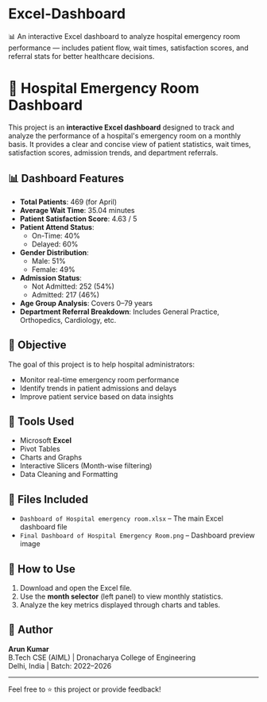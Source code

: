 # Excel-Dashboard
📊 An interactive Excel dashboard to analyze hospital emergency room performance — includes patient flow, wait times, satisfaction scores, and referral stats for better healthcare decisions.

# 🏥 Hospital Emergency Room Dashboard

This project is an **interactive Excel dashboard** designed to track and analyze the performance of a hospital's emergency room on a monthly basis. It provides a clear and concise view of patient statistics, wait times, satisfaction scores, admission trends, and department referrals.

## 📊 Dashboard Features

- **Total Patients**: 469 (for April)
- **Average Wait Time**: 35.04 minutes
- **Patient Satisfaction Score**: 4.63 / 5
- **Patient Attend Status**:
  - On-Time: 40%
  - Delayed: 60%
- **Gender Distribution**:
  - Male: 51%
  - Female: 49%
- **Admission Status**:
  - Not Admitted: 252 (54%)
  - Admitted: 217 (46%)
- **Age Group Analysis**: Covers 0–79 years
- **Department Referral Breakdown**: Includes General Practice, Orthopedics, Cardiology, etc.

## 🎯 Objective

The goal of this project is to help hospital administrators:
- Monitor real-time emergency room performance
- Identify trends in patient admissions and delays
- Improve patient service based on data insights

## 🧰 Tools Used

- Microsoft **Excel**
- Pivot Tables
- Charts and Graphs
- Interactive Slicers (Month-wise filtering)
- Data Cleaning and Formatting

## 📁 Files Included

- `Dashboard of Hospital emergency room.xlsx` – The main Excel dashboard file
- `Final Dashboard of Hospital Emergency Room.png` – Dashboard preview image

## 🚀 How to Use

1. Download and open the Excel file.
2. Use the **month selector** (left panel) to view monthly statistics.
3. Analyze the key metrics displayed through charts and tables.

## 📌 Author

**Arun Kumar**  
B.Tech CSE (AIML) | Dronacharya College of Engineering  
Delhi, India | Batch: 2022–2026

---

Feel free to ⭐ this project or provide feedback!

